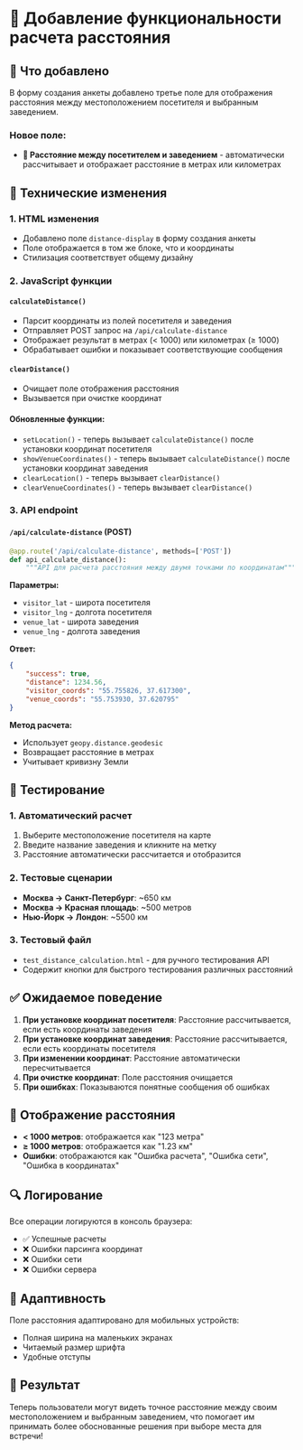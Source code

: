 # 📏 Добавление функциональности расчета расстояния

## 🎯 Что добавлено

В форму создания анкеты добавлено третье поле для отображения расстояния между местоположением посетителя и выбранным заведением.

### Новое поле:
- **📏 Расстояние между посетителем и заведением** - автоматически рассчитывает и отображает расстояние в метрах или километрах

## 🔧 Технические изменения

### 1. **HTML изменения**
- Добавлено поле `distance-display` в форму создания анкеты
- Поле отображается в том же блоке, что и координаты
- Стилизация соответствует общему дизайну

### 2. **JavaScript функции**

#### `calculateDistance()`
- Парсит координаты из полей посетителя и заведения
- Отправляет POST запрос на `/api/calculate-distance`
- Отображает результат в метрах (< 1000) или километрах (≥ 1000)
- Обрабатывает ошибки и показывает соответствующие сообщения

#### `clearDistance()`
- Очищает поле отображения расстояния
- Вызывается при очистке координат

#### Обновленные функции:
- `setLocation()` - теперь вызывает `calculateDistance()` после установки координат посетителя
- `showVenueCoordinates()` - теперь вызывает `calculateDistance()` после установки координат заведения
- `clearLocation()` - теперь вызывает `clearDistance()`
- `clearVenueCoordinates()` - теперь вызывает `clearDistance()`

### 3. **API endpoint**

#### `/api/calculate-distance` (POST)
```python
@app.route('/api/calculate-distance', methods=['POST'])
def api_calculate_distance():
    """API для расчета расстояния между двумя точками по координатам"""
```

**Параметры:**
- `visitor_lat` - широта посетителя
- `visitor_lng` - долгота посетителя
- `venue_lat` - широта заведения
- `venue_lng` - долгота заведения

**Ответ:**
```json
{
    "success": true,
    "distance": 1234.56,
    "visitor_coords": "55.755826, 37.617300",
    "venue_coords": "55.753930, 37.620795"
}
```

**Метод расчета:**
- Использует `geopy.distance.geodesic`
- Возвращает расстояние в метрах
- Учитывает кривизну Земли

## 🧪 Тестирование

### 1. **Автоматический расчет**
1. Выберите местоположение посетителя на карте
2. Введите название заведения и кликните на метку
3. Расстояние автоматически рассчитается и отобразится

### 2. **Тестовые сценарии**
- **Москва → Санкт-Петербург**: ~650 км
- **Москва → Красная площадь**: ~500 метров
- **Нью-Йорк → Лондон**: ~5500 км

### 3. **Тестовый файл**
- `test_distance_calculation.html` - для ручного тестирования API
- Содержит кнопки для быстрого тестирования различных расстояний

## ✅ Ожидаемое поведение

1. **При установке координат посетителя**: Расстояние рассчитывается, если есть координаты заведения
2. **При установке координат заведения**: Расстояние рассчитывается, если есть координаты посетителя
3. **При изменении координат**: Расстояние автоматически пересчитывается
4. **При очистке координат**: Поле расстояния очищается
5. **При ошибках**: Показываются понятные сообщения об ошибках

## 🎨 Отображение расстояния

- **< 1000 метров**: отображается как "123 метра"
- **≥ 1000 метров**: отображается как "1.23 км"
- **Ошибки**: отображаются как "Ошибка расчета", "Ошибка сети", "Ошибка в координатах"

## 🔍 Логирование

Все операции логируются в консоль браузера:
- ✅ Успешные расчеты
- ❌ Ошибки парсинга координат
- ❌ Ошибки сети
- ❌ Ошибки сервера

## 📱 Адаптивность

Поле расстояния адаптировано для мобильных устройств:
- Полная ширина на маленьких экранах
- Читаемый размер шрифта
- Удобные отступы

## 🚀 Результат

Теперь пользователи могут видеть точное расстояние между своим местоположением и выбранным заведением, что помогает им принимать более обоснованные решения при выборе места для встречи! 